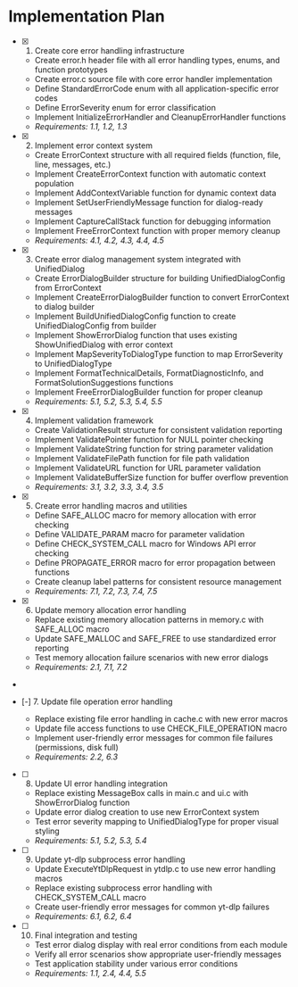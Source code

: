 # Implementation Plan

- [x] 1. Create core error handling infrastructure
  - Create error.h header file with all error handling types, enums, and function prototypes
  - Create error.c source file with core error handler implementation
  - Define StandardErrorCode enum with all application-specific error codes
  - Define ErrorSeverity enum for error classification
  - Implement InitializeErrorHandler and CleanupErrorHandler functions
  - _Requirements: 1.1, 1.2, 1.3_

- [x] 2. Implement error context system
  - Create ErrorContext structure with all required fields (function, file, line, messages, etc.)
  - Implement CreateErrorContext function with automatic context population
  - Implement AddContextVariable function for dynamic context data
  - Implement SetUserFriendlyMessage function for dialog-ready messages
  - Implement CaptureCallStack function for debugging information
  - Implement FreeErrorContext function with proper memory cleanup
  - _Requirements: 4.1, 4.2, 4.3, 4.4, 4.5_

- [x] 3. Create error dialog management system integrated with UnifiedDialog
  - Create ErrorDialogBuilder structure for building UnifiedDialogConfig from ErrorContext
  - Implement CreateErrorDialogBuilder function to convert ErrorContext to dialog builder
  - Implement BuildUnifiedDialogConfig function to create UnifiedDialogConfig from builder
  - Implement ShowErrorDialog function that uses existing ShowUnifiedDialog with error context
  - Implement MapSeverityToDialogType function to map ErrorSeverity to UnifiedDialogType
  - Implement FormatTechnicalDetails, FormatDiagnosticInfo, and FormatSolutionSuggestions functions
  - Implement FreeErrorDialogBuilder function for proper cleanup
  - _Requirements: 5.1, 5.2, 5.3, 5.4, 5.5_

- [x] 4. Implement validation framework
  - Create ValidationResult structure for consistent validation reporting
  - Implement ValidatePointer function for NULL pointer checking
  - Implement ValidateString function for string parameter validation
  - Implement ValidateFilePath function for file path validation
  - Implement ValidateURL function for URL parameter validation
  - Implement ValidateBufferSize function for buffer overflow prevention
  - _Requirements: 3.1, 3.2, 3.3, 3.4, 3.5_

- [x] 5. Create error handling macros and utilities
  - Define SAFE_ALLOC macro for memory allocation with error checking
  - Define VALIDATE_PARAM macro for parameter validation
  - Define CHECK_SYSTEM_CALL macro for Windows API error checking
  - Define PROPAGATE_ERROR macro for error propagation between functions
  - Create cleanup label patterns for consistent resource management
  - _Requirements: 7.1, 7.2, 7.3, 7.4, 7.5_

- [x] 6. Update memory allocation error handling


  - Replace existing memory allocation patterns in memory.c with SAFE_ALLOC macro
  - Update SAFE_MALLOC and SAFE_FREE to use standardized error reporting
  - Test memory allocation failure scenarios with new error dialogs
  - _Requirements: 2.1, 7.1, 7.2_
-

- [-] 7. Update file operation error handling  




  - Replace existing file error handling in cache.c with new error macros
  - Update file access functions to use CHECK_FILE_OPERATION macro
  - Implement user-friendly error messages for common file failures (permissions, disk full)
  - _Requirements: 2.2, 6.3_

- [ ] 8. Update UI error handling integration
  - Replace existing MessageBox calls in main.c and ui.c with ShowErrorDialog function
  - Update error dialog creation to use new ErrorContext system
  - Test error severity mapping to UnifiedDialogType for proper visual styling
  - _Requirements: 5.1, 5.2, 5.3, 5.4_

- [ ] 9. Update yt-dlp subprocess error handling
  - Update ExecuteYtDlpRequest in ytdlp.c to use new error handling macros
  - Replace existing subprocess error handling with CHECK_SYSTEM_CALL macro
  - Create user-friendly error messages for common yt-dlp failures
  - _Requirements: 6.1, 6.2, 6.4_

- [ ] 10. Final integration and testing
  - Test error dialog display with real error conditions from each module
  - Verify all error scenarios show appropriate user-friendly messages
  - Test application stability under various error conditions
  - _Requirements: 1.1, 2.4, 4.4, 5.5_
